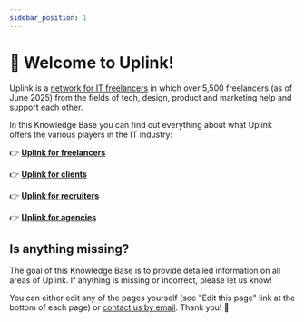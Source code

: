 ```yaml
---
sidebar_position: 1
---
```


# 👋 Welcome to Uplink!

Uplink is a [network for IT freelancers](https://uplink.tech/) in which over 5,500 freelancers (as of June 2025) from the fields of tech, design, product and marketing help and support each other.

In this Knowledge Base you can find out everything about what Uplink offers the various players in the IT industry:

👉 **[Uplink for freelancers](020-freelancers/index.md)**

👉 **[Uplink for clients](030-clients/index.md)**

👉 **[Uplink for recruiters](040-recruiters/index.md)**

👉 **[Uplink for agencies](050-agencies/index.md)**

## Is anything missing?

The goal of this Knowledge Base is to provide detailed information on all areas of Uplink. If anything is missing or incorrect, please let us know!

You can either edit any of the pages yourself (see "Edit this page" link at the bottom of each page) or [contact us by email](mailto:hello@uplink.tech). Thank you! 🙇

